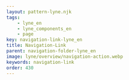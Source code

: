 ```yaml
---
layout: pattern-lyne.njk
tags: 
    - lyne_en
    - lyne_components_en
    - page
key: navigation-link-lyne_en
title: Navigation-Link
parent: navigation-folder-lyne_en
image: lyne/overview/navigation-action.webp
keywords: navigation-link
order: 430
---
```

